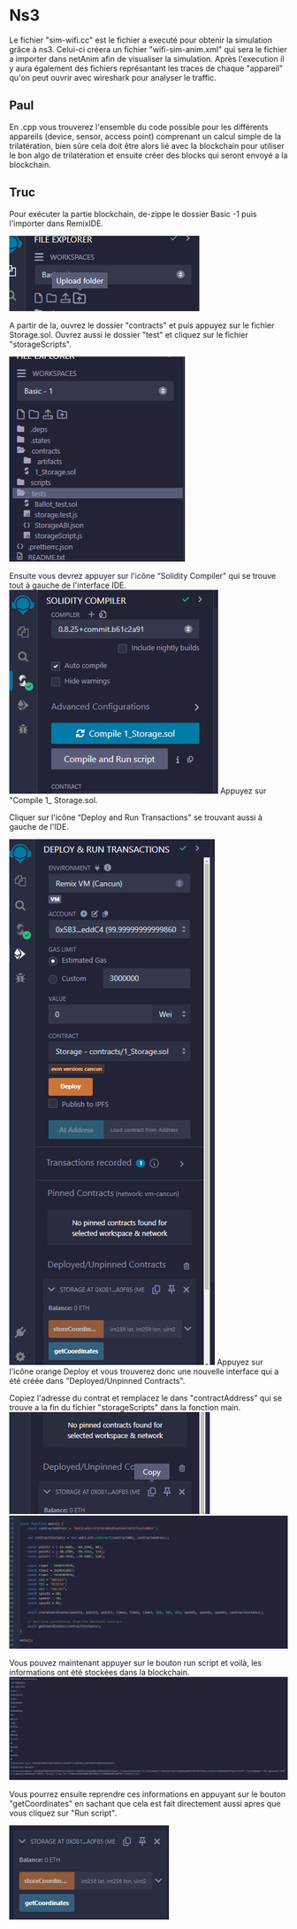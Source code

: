 
# Ns3

Le fichier "sim-wifi.cc" est le fichier a executé pour obtenir la simulation grâce à ns3. Celui-ci créera un fichier "wifi-sim-anim.xml" qui sera le fichier a importer dans netAnim afin de visualiser la simulation. Après l'execution il y aura également des fichiers représantant les traces de chaque "appareil" qu'on peut ouvrir avec wireshark pour analyser le traffic.


## Paul

En .cpp vous trouverez l'ensemble du code possible pour les différents appareils (device, sensor, access point) comprenant un calcul simple de la trilatération, bien sûre cela doit être alors lié avec la blockchain pour utiliser le bon algo de trilatération et ensuite créer des blocks qui seront envoyé a la blockchain.

## Truc

Pour exécuter la partie blockchain, de-zippe le dossier Basic -1 puis l'importer dans RemixIDE. 

![Alt Text](https://github.com/HuuTrucNguyen0508/ProjetM1/blob/main/Images/Screenshot%202024-05-24%20125456.png)

A partir de la, ouvrez le dossier "contracts" et puis appuyez sur le fichier Storage.sol. Ouvrez aussi le dossier "test" et cliquez sur le fichier "storageScripts".

![Alt Text](https://github.com/HuuTrucNguyen0508/ProjetM1/blob/main/Images/Screenshot%202024-05-24%20124018.png)

Ensuite vous devrez appuyer sur l'icône “Solidity Compiler" qui se trouve tout à gauche de l'interface IDE. 
![Alt Text](https://github.com/HuuTrucNguyen0508/ProjetM1/blob/main/Images/Screenshot%202024-05-24%20125110.png)
Appuyez sur "Compile 1_ Storage.sol.

Cliquer sur l'icône “Deploy and Run Transactions" se trouvant aussi à gauche de l'IDE.

![Alt Text](https://github.com/HuuTrucNguyen0508/ProjetM1/blob/main/Images/Screenshot%202024-05-24%20124053.png)
Appuyez sur l'icône orange Deploy et vous trouverez donc une nouvelle interface qui a été créée dans "Deployed/Unpinned Contracts".

Copiez l'adresse du contrat et remplacez le dans "contractAddress" qui se trouve a la fin du fichier "storageScripts" dans la fonction main. 
![Alt Text](https://github.com/HuuTrucNguyen0508/ProjetM1/blob/main/Images/Screenshot%202024-05-24%20124120.png)
![Alt Text](https://github.com/HuuTrucNguyen0508/ProjetM1/blob/main/Images/Screenshot%202024-05-24%20124738.png)

Vous pouvez maintenant appuyer sur le bouton run script et voilà, les informations ont été stockées dans la blockchain.
![Alt Text](https://github.com/HuuTrucNguyen0508/ProjetM1/blob/main/Images/Screenshot%202024-05-24%20130042.png)

Vous pourrez ensuite reprendre ces informations en appuyant sur le bouton "getCoordinates" en sachant que cela est fait directement aussi apres que vous cliquez sur "Run script".

![Alt Text](https://github.com/HuuTrucNguyen0508/ProjetM1/blob/main/Images/Screenshot%202024-05-24%20125826.png)


